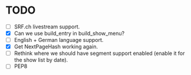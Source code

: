 # TODO

 - [ ] SRF.ch livestream support.
 - [x] Can we use build_entry in build_show_menu?
 - [ ] English + German language support.
 - [x] Get NextPageHash working again.
 - [ ] Rethink where we should have segment support enabled (enable it for the show list by date).
 - [ ] PEP8